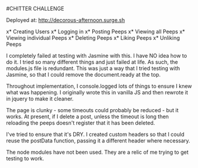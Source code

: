 #CHITTER CHALLENGE

Deployed at: http://decorous-afternoon.surge.sh

x* Creating Users
x* Logging in
x* Posting Peeps
x* Viewing all Peeps
x* Viewing individual Peeps
x* Deleting Peeps
x* Liking Peeps
x* Unliking Peeps

I completely failed at testing with Jasmine with this. I have NO idea how to do it. I tried so many different things and just failed at life. As such, the modules.js file is redundant. This was just a way that I tried testing with Jasmine, so that I could remove the document.ready at the top.

Throughout implementation, I console.logged lots of things to ensure I knew what was happening. I originally wrote this in vanilla JS and then rewrote it in jquery to make it cleaner.

The page is clunky - some timeouts could probably be reduced - but it works. At present, if I delete a post, unless the timeout is long then reloading the peeps doesn't register that it has been deleted.

I've tried to ensure that it's DRY. I created custom headers so that I could reuse the postData function, passing it a different header where necessary.

The node modules have not been used. They are a relic of me trying to get testing to work.
